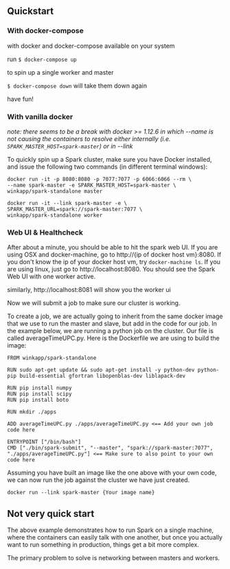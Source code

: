 ## Quickstart

### With docker-compose

with docker and docker-compose available on your system

run `$ docker-compose up`

to spin up a single worker and master

`$ docker-compose down` will take them down again

have fun!

### With vanilla docker

*note: there seems to be a break with docker >= 1.12.6 in which --name is not causing the containers to resolve either internally (i.e. `SPARK_MASTER_HOST=spark-master`) or in --link*

To quickly spin up a Spark cluster, make sure you have Docker installed, and issue the following two commands (in different terminal windows):

    docker run -it -p 8080:8080 -p 7077:7077 -p 6066:6066 --rm \
    --name spark-master -e SPARK_MASTER_HOST=spark-master \
    winkapp/spark-standalone master

    docker run -it --link spark-master -e \
    SPARK_MASTER_URL=spark://spark-master:7077 \
    winkapp/spark-standalone worker

### Web UI & Healthcheck

After about a minute, you should be able to hit the spark web UI. If you are using OSX and docker-machine, go to http://{ip of docker host vm}:8080. If you don't know the ip of your docker host vm, try `docker-machine ls`. If you are using linux, just go to http://localhost:8080. You should see the Spark Web UI with one worker active.

similarly, http://localhost:8081 will show you the worker ui

Now we will submit a job to make sure our cluster is working.

To create a job, we are actually going to inherit from the same docker image that we use to run the master and slave, but add in the code for our job. In the example below, we are running a python job on the cluster. Our file is called averageTimeUPC.py. Here is the Dockerfile we are using to build the image:

````
FROM winkapp/spark-standalone

RUN sudo apt-get update && sudo apt-get install -y python-dev python-pip build-essential gfortran libopenblas-dev liblapack-dev

RUN pip install numpy
RUN pip install scipy
RUN pip install boto

RUN mkdir ./apps

ADD averageTimeUPC.py ./apps/averageTimeUPC.py <== Add your own job code here

ENTRYPOINT ["/bin/bash"]
CMD ["./bin/spark-submit", "--master", "spark://spark-master:7077", "./apps/averageTimeUPC.py"] <== Make sure to also point to your own code here
````

Assuming you have built an image like the one above with your own code, we can now run the job against the cluster we have just created.

    docker run --link spark-master {Your image name}

## Not very quick start

The above example demonstrates how to run Spark on a single machine, where the containers can easily talk with one another, but once you actually want to run something in production, things get a bit more complex.

The primary problem to solve is networking between masters and workers.

